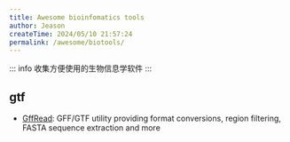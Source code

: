 ```yaml
---
title: Awesome bioinfomatics tools
author: Jeason
createTime: 2024/05/10 21:57:24
permalink: /awesome/biotools/
---
```


::: info
收集方便使用的生物信息学软件
:::

## gtf
+ [GffRead](https://github.com/gpertea/gffread): GFF/GTF utility providing format conversions, region filtering, FASTA sequence extraction and more  

